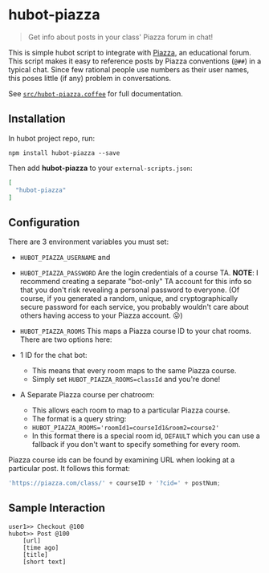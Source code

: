 # hubot-piazza
> Get info about posts in your class' Piazza forum in chat!

This is simple hubot script to integrate with [Piazza](piazza.com), an educational forum. This script makes it easy to reference posts by Piazza conventions (`@##`) in a typical chat. Since few rational people use numbers as their user names, this poses little (if any) problem in conversations.

See [`src/hubot-piazza.coffee`](src/hubot-piazza.coffee) for full documentation.

## Installation

In hubot project repo, run:

`npm install hubot-piazza --save`

Then add **hubot-piazza** to your `external-scripts.json`:

```json
[
  "hubot-piazza"
]
```

## Configuration
There are 3 environment variables you must set:

* `HUBOT_PIAZZA_USERNAME` and
* `HUBOT_PIAZZA_PASSWORD`
	Are the login credentials of a course TA. 
	**NOTE**: I recommend creating a separate "bot-only" TA account for this info so that you don't risk revealing a personal password to everyone. (Of course, if you generated a random, unique, and cryptographically secure password for each service, you probably wouldn't care about others having access to your Piazza account. :stuck_out_tongue:)

* `HUBOT_PIAZZA_ROOMS`
This maps a Piazza course ID to your chat rooms. There are two options here:

* 1 ID for the chat bot:
	* This means that every room maps to the same Piazza course.
	* Simply set `HUBOT_PIAZZA_ROOMS=classId` and you're done!
* A Separate Piazza course per chatroom:
	* This allows each room to map to a particular Piazza course.
	* The format is a query string:
	* `HUBOT_PIAZZA_ROOMS='roomId1=courseId1&room2=course2'`
	* In this format there is a special room id, `DEFAULT` which you can use a fallback if you don't want to specify something for every room.
	
Piazza course ids can be found by examining URL when looking at a particular post. It follows this format:

```js
'https://piazza.com/class/' + courseID + '?cid=' + postNum;
```

## Sample Interaction

```
user1>> Checkout @100
hubot>> Post @100
	[url]
	[time ago]
	[title]
	[short text]
```
